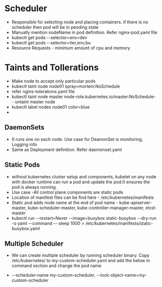 # Scheduler
* Responsible for selecting node and placing containers. if there is no scheduler then pod will be in pending state
* Manually mention nodeName in pod definition. Refer nginx-pod.yaml file
* kubectl get pods --selector=env=dev
* kubectl get pods --selector=tier,env,bu
* Resource Requests - minimum amount of cpu and memory

# Taints and Tollerations
* Make node to accept only particular pods
* kubectl taint node node01 spray=mortein:NoSchedule
* refer ngins-tolerations.yaml file
* kubectl taint node master node-role.kubernetes.io/master:NoSchedule- - untaint master node
* kubectl label nodes node01 color=blue
* 

## DaemonSets
* It runs one on each node. Use case for DeamonSet is monitoring, Logging info
* Same as Deployment definition. Refer daemonset.yaml

## Static Pods
* without kubernetes cluster setup and components, kubelet on any node with docker runtime can run a pod and update the pod.It ensures the pod is always running.
* Use case -All control plane components are static pods
* Location of manifest files can be find here - /etc/kubernetes/manifests
* Static pod adds node name at the end of pod name - kube-apiserver-master, kube-scheduler-master, kube-controller-manager-master, etcd-master
* kubectl run --restart=Never --image=busybox static-busybox --dry-run -o yaml --command -- sleep 1000 > /etc/kubernetes/manifests/static-busybox.yaml

## Multiple Scheduler
* We can create multiple scheduler by running scheduler binary. Copy /etc/kubernetes/ to my-custom-scheduler.yaml and add the below in command section and change the pod name

- --scheduler-name my-custom-scheduler, --lock-object-name=my-custom-scheduler